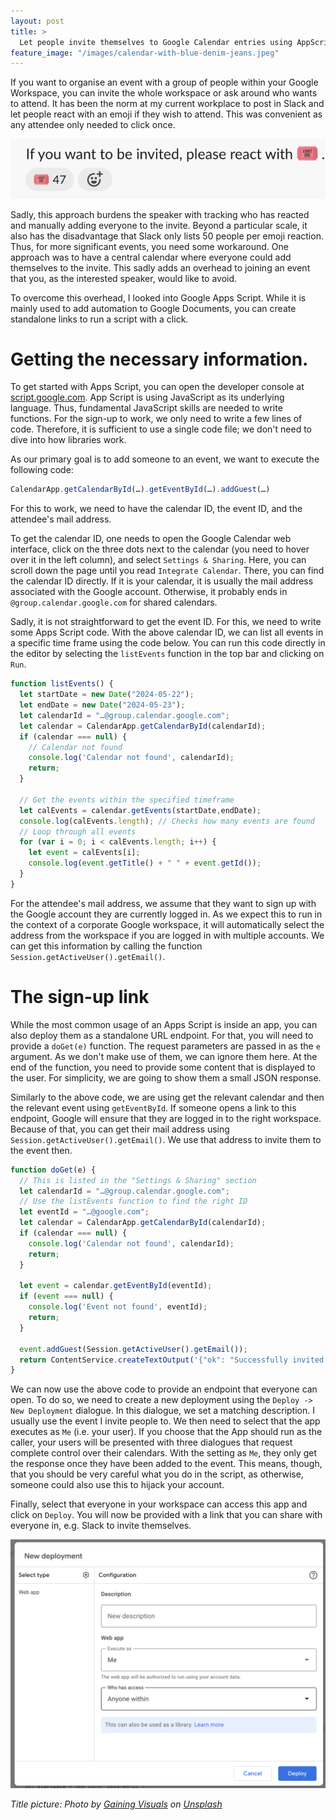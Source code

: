 ```yaml
---
layout: post
title: >
  Let people invite themselves to Google Calendar entries using AppScript
feature_image: "/images/calendar-with-blue-denim-jeans.jpeg"
---
```


If you want to organise an event with a group of people within your Google Workspace, you can invite the whole workspace or ask around who wants to attend.
It has been the norm at my current workplace to post in Slack and let people react with an emoji if they wish to attend. This was convenient as any attendee only needed to click once. 

![Calendar invite via ticket emoji](/images/calendar-invite-ticket.png)

Sadly, this approach burdens the speaker with tracking who has reacted and manually adding everyone to the invite.
Beyond a particular scale, it also has the disadvantage that Slack only lists 50 people per emoji reaction.
Thus, for more significant events, you need some workaround.
One approach was to have a central calendar where everyone could add themselves to the invite.
This sadly adds an overhead to joining an event that you, as the interested speaker, would like to avoid.

To overcome this overhead, I looked into Google Apps Script.
While it is mainly used to add automation to Google Documents, you can create standalone links to run a script with a click.

# Getting the necessary information.

To get started with Apps Script, you can open the developer console at [script.google.com](https://script.google.com/).
App Script is using JavaScript as its underlying language.
Thus, fundamental JavaScript skills are needed to write functions.
For the sign-up to work, we only need to write a few lines of code.
Therefore, it is sufficient to use a single code file; we don't need to dive into how libraries work.

As our primary goal is to add someone to an event, we want to execute the following code:
```javascript
CalendarApp.getCalendarById(…).getEventById(…).addGuest(…)
```

For this to work, we need to have the calendar ID, the event ID, and the attendee's mail address.

To get the calendar ID, one needs to open the Google Calendar web interface, click on the three dots next to the calendar (you need to hover over it in the left column), and select `Settings & Sharing`.
Here, you can scroll down the page until you read `Integrate Calendar`.
There, you can find the calendar ID directly.
If it is your calendar, it is usually the mail address associated with the Google account.
Otherwise, it probably ends in `@group.calendar.google.com` for shared calendars.

Sadly, it is not straightforward to get the event ID.
For this, we need to write some Apps Script code.
With the above calendar ID, we can list all events in a specific time frame using the code below.
You can run this code directly in the editor by selecting the `listEvents` function in the top bar and clicking on `Run`. 

```javascript
function listEvents() {
  let startDate = new Date("2024-05-22");
  let endDate = new Date("2024-05-23");
  let calendarId = "…@group.calendar.google.com";
  let calendar = CalendarApp.getCalendarById(calendarId);
  if (calendar === null) {
    // Calendar not found
    console.log('Calendar not found', calendarId);
    return;
  }

  // Get the events within the specified timeframe
  let calEvents = calendar.getEvents(startDate,endDate);
  console.log(calEvents.length); // Checks how many events are found
  // Loop through all events
  for (var i = 0; i < calEvents.length; i++) {
    let event = calEvents[i];
    console.log(event.getTitle() + " " + event.getId());
  }
}
```

For the attendee's mail address, we assume that they want to sign up with the Google account they are currently logged in.
As we expect this to run in the context of a corporate Google workspace, it will automatically select the address from the workspace if you are logged in with multiple accounts.
We can get this information by calling the function `Session.getActiveUser().getEmail()`.

# The sign-up link

While the most common usage of an Apps Script is inside an app, you can also deploy them as a standalone URL endpoint.
For that, you will need to provide a `doGet(e)` function.
The request parameters are passed in as the `e` argument.
As we don't make use of them, we can ignore them here.
At the end of the function, you need to provide some content that is displayed to the user.
For simplicity, we are going to show them a small JSON response.

Similarly to the above code, we are using get the relevant calendar and then the relevant event using `getEventById`.
If someone opens a link to this endpoint, Google will ensure that they are logged in to the right workspace.
Because of that, you can get their mail address using `Session.getActiveUser().getEmail()`.
We use that address to invite them to the event then.

```javascript
function doGet(e) {
  // This is listed in the "Settings & Sharing" section
  let calendarId = "…@group.calendar.google.com";
  // Use the listEvents function to find the right ID
  let eventId = "…@google.com";
  let calendar = CalendarApp.getCalendarById(calendarId);
  if (calendar === null) {
    console.log('Calendar not found', calendarId);
    return;
  }

  let event = calendar.getEventById(eventId);
  if (event === null) {
    console.log('Event not found', eventId);
    return;
  }

  event.addGuest(Session.getActiveUser().getEmail());
  return ContentService.createTextOutput('{"ok": "Successfully invited you to the event."}').setMimeType(ContentService.MimeType.JSON);
}
```

We can now use the above code to provide an endpoint that everyone can open.
To do so, we need to create a new deployment using the `Deploy -> New Deployment` dialogue.
In this dialogue, we set a matching description.
I usually use the event I invite people to.
We then need to select that the app executes as `Me` (i.e. your user).
If you choose that the App should run as the caller, your users will be presented with three dialogues that request complete control over their calendars.
With the setting as `Me`, they only get the response once they have been added to the event.
This means, though, that you should be very careful what you do in the script, as otherwise, someone could also use this to hijack your account. 

Finally, select that everyone in your workspace can access this app and click on `Deploy`. You will now be provided with a link that you can share with everyone in, e.g. Slack to invite themselves.

![Apps Script Deployment Dialogue](/images/app-script-deploy.png)

*Title picture: Photo by [Gaining Visuals](https://unsplash.com/photos/person-in-blue-denim-jeans-wKu5yvAT0bg?utm_content=creditCopyText&utm_medium=referral&utm_source=unsplash) on [Unsplash](https://unsplash.com/?utm_source=unsplash&utm_medium=referral&utm_content=creditCopyText)*

